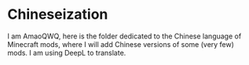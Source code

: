 # Chineseization
I am AmaoQWQ, here is the folder dedicated to the Chinese language of Minecraft mods, where I will add Chinese versions of some (very few) mods.
I am using DeepL to translate.

